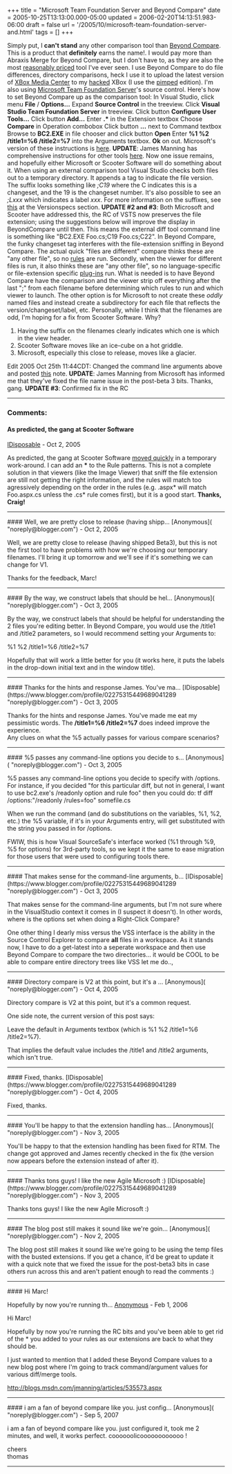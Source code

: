 +++
title = "Microsoft Team Foundation Server and Beyond Compare"
date = 2005-10-25T13:13:00.000-05:00
updated = 2006-02-20T14:13:51.983-06:00
draft = false
url = '/2005/10/microsoft-team-foundation-server-and.html'
tags = []
+++

Simply put, I **can't stand** any other comparison tool than [Beyond Compare](http://www.scootersoftware.com/). This is a product that **definitely** earns the name!. I would pay more than Abraxis Merge for Beyond Compare, but I don't have to, as they are also the most [reasonably priced](http://www.scootersoftware.com/shop.php?c=products) tool I've ever seen. I use Beyond Compare to do file differences, directory comparisons, heck I use it to upload the latest version of [XBox Media Center](http://www.xboxmediacenter.com/) to my [hacked](http://www.smartxx.com/specs/specs_01.php) XBox (I use the [pimped](http://bitspace.dyndns.org:6560/index.php) edition). I'm also using [Microsoft Team Foundation Server](http://lab.msdn.microsoft.com/teamsystem/teamcenters/team/default.aspx)'s source control. Here's how to set Beyond Compare up as the comparison tool: In Visual Studio, click menu **File** / **Options...** Expand **Source Control** in the treeview. Click **Visual Studio Team Foundation Server** in treeview. Click button **Configure User Tools...** Click button **Add...** Enter **.\*** in the Extension textbox Choose **Compare** in Operation combobox Click button **...** next to Command textbox Browse to **BC2.EXE** in file chooser and click button **Open** Enter **%1 %2 /title1=%6 /title2=%7** into the Arguments textbox. **Ok** on out. Microsoft's version of these instructions is [here](http://msdn2.microsoft.com/en-us/library/ms181446). **UPDATE**: James Manning has comprehensive instructions for other tools [here](http://blogs.msdn.com/jmanning/articles/535573.aspx). Now one issue remains, and hopefully either Microsoft or Scooter Software will do something about it. When using an external comparison tool Visual Studio checks both files out to a temporary directory. It appends a tag to indicate the file version. The suffix looks something like _;C19_ where the C indicates this is a changeset, and the 19 is the changeset number. It's also possible to see an _;Lxxx_ which indicates a label _xxx_. For more information on the suffixes, see [this](http://msdn2.microsoft.com/en-us/library/56f7w6be.aspx) at the Versionspecs section. **UPDATE #2 and #3**: Both Microsoft and Scooter have addressed this, the RC of VSTS now preserves the file extension; using the suggestions below will improve the display in BeyondCompare until then. This means the external diff tool command line is something like "BC2.EXE Foo.cs;C19 Foo.cs;C22". In Beyond Compare, the funky changeset tag interferes with the file-extension sniffing in Beyond Compare. The actual quick "files are different" compare thinks these are "any other file", so no [rules](http://www.scootersoftware.com/download.php?c=kb_morerules) are run. Secondly, when the viewer for different files is run, it also thinks these are "any other file", so no language-specific or file-extension specific [plug-ins](http://www.scootersoftware.com/moreinfo.php?c=v2plugins) run. What is needed is to have Beyond Compare have the comparison and the viewer strip off everything after the last ";" from each filename before determining which rules to run and which viewer to launch. The other option is for Microsoft to not create these _oddly_ named files and instead create a subdirectory for each file that reflects the version/changeset/label, etc. Personally, while I think that the filenames are odd, I'm hoping for a fix from Scooter Software. Why?

1.  Having the suffix on the filenames clearly indicates which one is which in the view header.
2.  Scooter Software moves like an ice-cube on a hot griddle.
3.  Microsoft, especially this close to release, moves like a glacier.

Edit 2005 Oct 25th 11:44CDT: Changed the command line arguments above and posted [this](http://musingmarc.blogspot.com/2005/10/update-to-integration-between-team.html) note. **UPDATE**: James Manning from Microsoft has informed me that they've fixed the file name issue in the post-beta 3 bits. Thanks, gang. **UPDATE #3**: Confirmed fix in the RC

---
### Comments:
#### As predicted, the gang at Scooter Software
[IDisposable](https://www.blogger.com/profile/02275315449689041289 "noreply@blogger.com") - <time datetime="2005-10-25T14:37:00.000-05:00">Oct 2, 2005</time>

As predicted, the gang at Scooter Software [moved quickly](http://www.scootersoftware.com/ubbthreads/showflat.php?Cat=&Number=4540&page=0&view=expanded&sb=5&o=&fpart=1) in a temporary work-around. I can add an **\*** to the Rule patterns. This is not a complete solution in that viewers (like the Image Viewer) that sniff the file extension are still not getting the right information, and the rules will match too agressively depending on the order in the rules (e.g. .aspx\* will match Foo.aspx.cs unless the .cs\* rule comes first), but it is a good start. **Thanks, Craig!**
<hr />
#### Well, we are pretty close to release (having shipp...
[Anonymous]( "noreply@blogger.com") - <time datetime="2005-10-25T19:16:00.000-05:00">Oct 2, 2005</time>

Well, we are pretty close to release (having shipped Beta3), but this is not the first tool to have problems with how we're choosing our temporary filenames. I'll bring it up tomorrow and we'll see if it's something we can change for V1.  
  
Thanks for the feedback, Marc!
<hr />
#### By the way, we construct labels that should be hel...
[Anonymous]( "noreply@blogger.com") - <time datetime="2005-10-26T07:44:00.000-05:00">Oct 3, 2005</time>

By the way, we construct labels that should be helpful for understanding the 2 files you're editing better. In Beyond Compare, you would use the /title1 and /title2 parameters, so I would recommend setting your Arguments to:  
  
%1 %2 /title1=%6 /title2=%7  
  
Hopefully that will work a little better for you (it works here, it puts the labels in the drop-down initial text and in the window title).
<hr />
#### Thanks for the hints and response James. You've ma...
[IDisposable](https://www.blogger.com/profile/02275315449689041289 "noreply@blogger.com") - <time datetime="2005-10-26T11:58:00.000-05:00">Oct 3, 2005</time>

Thanks for the hints and response James. You've made me eat my pessimistic words. The **/title1=%6 /title2=%7** does indeed improve the experience.  
Any clues on what the %5 actually passes for various compare scenarios?
<hr />
#### %5 passes any command-line options you decide to s...
[Anonymous]( "noreply@blogger.com") - <time datetime="2005-10-26T16:46:00.000-05:00">Oct 3, 2005</time>

%5 passes any command-line options you decide to specify with /options. For instance, if you decided "for this particular diff, but not in general, I want to use bc2.exe's /readonly option and rule foo" then you could do: tf diff /options:"/readonly /rules=foo" somefile.cs  
  
When we run the command (and do substitutions on the variables, %1, %2, etc.) the %5 variable, if it's in your Arguments entry, will get substituted with the string you passed in for /options.  
  
FWIW, this is how Visual SourceSafe's interface worked (%1 through %9, %5 for options) for 3rd-party tools, so we kept it the same to ease migration for those users that were used to configuring tools there.
<hr />
#### That makes sense for the command-line arguments, b...
[IDisposable](https://www.blogger.com/profile/02275315449689041289 "noreply@blogger.com") - <time datetime="2005-10-26T19:05:00.000-05:00">Oct 3, 2005</time>

That makes sense for the command-line arguments, but I'm not sure where in the VisualStudio context it comes in (I suspect it doesn't). In other words, where is the options set when doing a Right-Click Compare?  
  
One other thing I dearly miss versus the VSS interface is the ability in the Source Control Explorer to compare **all** files in a workspace. As it stands now, I have to do a get-latest into a seperate workspace and then use Beyond Compare to compare the two directories... it would be COOL to be able to compare entire directory trees like VSS let me do..,
<hr />
#### Directory compare is V2 at this point, but it's a ...
[Anonymous]( "noreply@blogger.com") - <time datetime="2005-10-27T13:35:00.000-05:00">Oct 4, 2005</time>

Directory compare is V2 at this point, but it's a common request.  
  
One side note, the current version of this post says:  
  
Leave the default in Arguments textbox (which is %1 %2 /title1=%6 /title2=%7).  
  
That implies the default value includes the /title1 and /title2 arguments, which isn't true.
<hr />
#### Fixed, thanks.
[IDisposable](https://www.blogger.com/profile/02275315449689041289 "noreply@blogger.com") - <time datetime="2005-10-27T14:34:00.000-05:00">Oct 4, 2005</time>

Fixed, thanks.
<hr />
#### You'll be happy to that the extension handling has...
[Anonymous]( "noreply@blogger.com") - <time datetime="2005-11-16T21:28:00.000-06:00">Nov 3, 2005</time>

You'll be happy to that the extension handling has been fixed for RTM. The change got approved and James recently checked in the fix (the version now appears before the extension instead of after it).
<hr />
#### Thanks tons guys! I like the new Agile Microsoft :)
[IDisposable](https://www.blogger.com/profile/02275315449689041289 "noreply@blogger.com") - <time datetime="2005-11-16T22:37:00.000-06:00">Nov 3, 2005</time>

Thanks tons guys! I like the new Agile Microsoft :)
<hr />
#### The blog post still makes it sound like we're goin...
[Anonymous]( "noreply@blogger.com") - <time datetime="2005-11-29T13:21:00.000-06:00">Nov 2, 2005</time>

The blog post still makes it sound like we're going to be using the temp files with the busted extensions. If you get a chance, it'd be great to update it with a quick note that we fixed the issue for the post-beta3 bits in case others run across this and aren't patient enough to read the comments :)
<hr />
#### Hi Marc!  
  
Hopefully by now you're running th...
[Anonymous]( "noreply@blogger.com") - <time datetime="2006-02-20T12:41:00.000-06:00">Feb 1, 2006</time>

Hi Marc!  
  
Hopefully by now you're running the RC bits and you've been able to get rid of the \* you added to your rules as our extensions are back to what they should be.  
  
I just wanted to mention that I added these Beyond Compare values to a new blog post where I'm going to track command/argument values for various diff/merge tools.  
  
http://blogs.msdn.com/jmanning/articles/535573.aspx
<hr />
#### i am a fan of beyond compare like you. just config...
[Anonymous]( "noreply@blogger.com") - <time datetime="2007-09-07T07:11:00.000-05:00">Sep 5, 2007</time>

i am a fan of beyond compare like you. just configured it, took me 2 minutes, and well, it works perfect. coooooolicoooooooooooo !  
  
cheers  
thomas
<hr />
